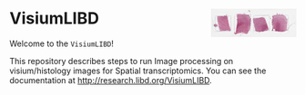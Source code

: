 # VisiumLIBD <img src="images/img1.png" align="right" width="150px"/>

Welcome to the `VisiumLIBD`! 

This repository describes steps to run Image processing on visium/histology images for Spatial transcriptomics. You can see the documentation at http://research.libd.org/VisiumLIBD.
